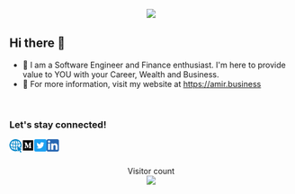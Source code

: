 <p align="center">
  <img src="https://user-images.githubusercontent.com/20001191/89718854-70801800-d977-11ea-85da-186e34679192.png"/>
</p>

## Hi there 👋

- 🌿  I am a Software Engineer and Finance enthusiast. I'm here to provide value to YOU with your Career, Wealth and Business.
- 🧭  For more information, visit my website at https://amir.business

<br />

### Let's stay connected!
[<img align="left" alt="amir" width="22px" src="https://github.com/AmirNaghibi/AmirNaghibi/blob/master/assets/website2.png" />][website]
[<img align="left" alt="amir | Medium" width="22px" src="https://github.com/AmirNaghibi/AmirNaghibi/blob/master/assets/medium.png" />][medium]
[<img align="left" alt="amir | Twitter" width="22px" src="https://github.com/AmirNaghibi/AmirNaghibi/blob/master/assets/tweeter.png" />][twitter]
[<img align="left" alt="amir | LinkedIn" width="22px" src="https://github.com/AmirNaghibi/AmirNaghibi/blob/master/assets/linkedin.png" />][linkedin]



<br />
<br />

<p align="center"> 
  Visitor count<br>
  <img src="https://profile-counter.glitch.me/amirnaghibi/count.svg" />
</p>


[website]: https://amir.business
[twitter]: https://twitter.com/_amirnaghibi
[linkedin]: https://www.linkedin.com/in/amir-naghibi/
[medium]: https://medium.com/@amirnaghibi
